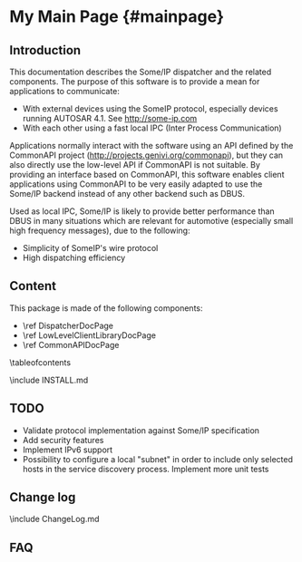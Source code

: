 My Main Page                         {#mainpage}
============

Introduction
------------

This documentation describes the Some/IP dispatcher and the related components.
The purpose of this software is to provide a mean for applications to communicate:
- With external devices using the SomeIP protocol, especially devices running AUTOSAR 4.1. See http://some-ip.com
- With each other using a fast local IPC (Inter Process Communication)


Applications normally interact with the software using an API defined by the CommonAPI project (http://projects.genivi.org/commonapi), but they can also directly 
use the low-level API if CommonAPI is not suitable.
By providing an interface based on CommonAPI, this software enables client applications using CommonAPI to be very easily adapted to use the Some/IP backend instead
of any other backend such as DBUS.

Used as local IPC, Some/IP is likely to provide better performance than DBUS in many situations which are relevant for automotive (especially small high frequency messages), due to the following:
- Simplicity of SomeIP's wire protocol
- High dispatching efficiency

Content
-------

This package is made of the following components:

- \ref DispatcherDocPage
- \ref LowLevelClientLibraryDocPage
- \ref CommonAPIDocPage

\tableofcontents


\include INSTALL.md


TODO
----

- Validate protocol implementation against Some/IP specification
- Add security features
- Implement IPv6 support
- Possibility to configure a local "subnet" in order to include only selected hosts in the service discovery process.
Implement more unit tests


Change log
----------

\include ChangeLog.md


FAQ
---
